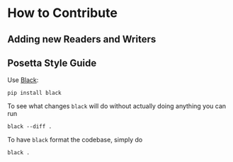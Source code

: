 # How to Contribute


## Adding new Readers and Writers



## Posetta Style Guide

Use [Black](https://black.readthedocs.io/):

    pip install black

To see what changes `black` will do without actually doing anything you can run

    black --diff .

To have `black` format the codebase, simply do

    black .
